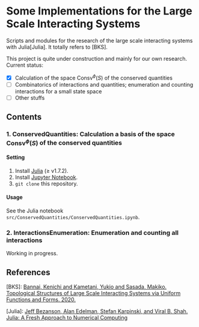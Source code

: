 # Some Implementations for the Large Scale Interacting Systems

Scripts and modules for the research of the large scale interacting systems with Julia[Julia].
It totally refers to [BKS].

This project is quite under construction and mainly for our own research.
Current status:

- [x] Calculation of the space $\mathrm{Consv}^\phi(S)$ of the conserved quantities
- [ ] Combinatorics of interactions and quantities; enumeration and counting interactions for a small state space
- [ ] Other stuffs

## Contents

### 1. ConservedQuantities: Calculation a basis of the space $\mathrm{Consv}^\phi(S)$ of the conserved quantities

#### Setting

1. Install [Julia](https://julialang.org/downloads/) (≥ v1.7.2).
2. Install [Jupyter Notebook](https://jupyter.org/install).
3. `git clone` this repository.

#### Usage

See the Julia notebook `src/ConservedQuantities/ConservedQuantities.ipynb`.

### 2. InteractionsEnumeration: Enumeration and counting all interactions

Working in progress.

## References

[BKS]: [Bannai, Kenichi and Kametani, Yukio and Sasada, Makiko. Topological Structures of Large Scale Interacting Systems via Uniform Functions and Forms. 2020.](https://arxiv.org/abs/2009.04699v4)

[Julia]: [Jeff Bezanson, Alan Edelman, Stefan Karpinski, and Viral B. Shah. Julia: A Fresh Approach to Numerical Computing](https://epubs.siam.org/doi/10.1137/141000671)
